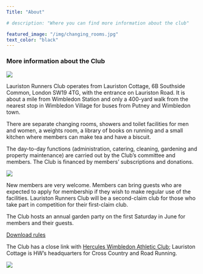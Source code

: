 ```yaml
---
Title: "About"

# description: "Where you can find more information about the club"

featured_image: "/img/changing_rooms.jpg"
text_color: "black"
---
```


### More information about the Club

![](https://www.lauristonrunners.club/img/kitchen1_resize.jpg#floatleft)

Lauriston  Runners Club operates from Lauriston Cottage, 6B Southside Common, London SW19 4TG, with the entrance on Lauriston Road.
It is about a mile from Wimbledon Station and only a 400-yard walk from the nearest stop in Wimbledon Village for buses
from Putney and Wimbledon town.

There are separate changing rooms, showers and toilet facilities for men and women, a weights room, a library of books
on running and a small kitchen where members can make tea and have a biscuit.

The day-to-day functions (administration, catering, cleaning, gardening and property maintenance) are carried out by the
Club’s committee and members. The Club is financed by members’ subscriptions and donations.

![](https://www.lauristonrunners.club/img/showers_resize.jpg#floatright)

New members are very welcome. Members can bring guests who are expected to apply for membership if they wish to make
regular use of the facilities. Lauriston Runners Club will be a second-claim club for those who take part in competition
for their first-claim club.


The Club hosts an annual garden party on the first Saturday in June for members and their guests.

[Download rules](/docs/rules-sep2022.docx)



The Club has a close link with [Hercules Wimbledon Athletic Club](http://www.herculeswimbledonac.org.uk); Lauriston Cottage is HW’s headquarters for Cross
Country and Road Running.

![](https://www.lauristonrunners.club/img/combine_images2.jpg#centre) 
